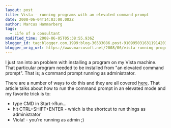 ```yaml
---
layout: post
title: Vista - running programs with an elevated command prompt
date: 2008-06-04T14:03:00.002Z
author: Marcus Hammarberg
tags:
  - Life of a consultant
modified_time: 2008-06-05T05:38:55.936Z
blogger_id: tag:blogger.com,1999:blog-36533086.post-9109950316311914203
blogger_orig_url: https://www.marcusoft.net/2008/06/vista-running-programs-in-elevated-mode.html
---
```


I just ran into an problem with installing a program on my Vista
machine. That particular program needed to be installed from "an
elevated command prompt". That is; a command prompt running as
administrator.

There are a number of ways to do this and they are all covered <a
href="http://www.tipandtrick.net/2008/how-open-command-prompt-as-administrator-on-elevation-in-vista/"
target="_blank">here</a>. That article talks about how to run the
command prompt in an elevated mode and my favorite trick is to:

- type CMD in Start-\>Run...
- hit CTRL+SHIFT+ENTER - which is the shortcut to run things as
    administrator
- Viola! - you're running as admin ;)
